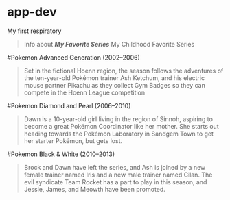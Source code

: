 # app-dev
My first respiratory

>Info about ***My Favorite Series***
>My Childhood Favorite Series

#Pokemon Advanced Generation (2002–2006)
>Set in the fictional Hoenn region, the season follows the adventures of the ten-year-old Pokémon trainer Ash Ketchum, and his electric mouse partner Pikachu as they collect Gym Badges so they can compete in the Hoenn League competition

#Pokemon Diamond and Pearl (2006–2010)
>Dawn is a 10-year-old girl living in the region of Sinnoh, aspiring to become a great Pokémon Coordinator like her mother. She starts out heading towards the Pokémon Laboratory in Sandgem Town to get her starter Pokémon, but gets lost.

#Pokemon Black & White (2010–2013) 

>Brock and Dawn have left the series, and Ash is joined by a new female trainer named Iris and a new male trainer named Cilan. The evil syndicate Team Rocket has a part to play in this season, and Jessie, James, and Meowth have been promoted. 

